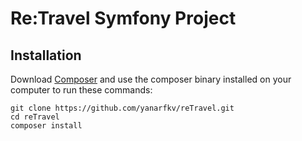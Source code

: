 # Re:Travel Symfony Project
## Installation
Download [Composer](https://getcomposer.org/) and use the composer binary installed on your computer to run these commands:
```
git clone https://github.com/yanarfkv/reTravel.git
cd reTravel
composer install
```